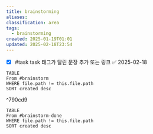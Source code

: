 ```yaml
---
title: brainstorming
aliases: 
classification: area
tags:
  - brainstorming
created: 2025-01-19T01:01
updated: 2025-02-18T23:54
---
```


- [x] #task task 태그가 달린 문장 추가 또는 링크 ✅ 2025-02-18

```dataview
TABLE
From #brainstorm
WHERE file.path != this.file.path
SORT created desc
```

^790cd9

```dataview
TABLE
From #brainstorm-done
WHERE file.path != this.file.path
SORT created desc
```
